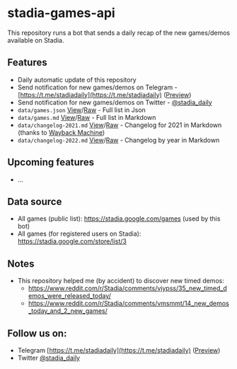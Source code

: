 # stadia-games-api
This repository runs a bot that sends a daily recap of the new games/demos available on Stadia.

## Features
- Daily automatic update of this repository
- Send notification for new games/demos on Telegram - [https://t.me/stadiadaily](https://t.me/stadiadaily) ([Preview](https://t.me/s/stadiadaily))
- Send notification for new games/demos on Twitter - [@stadia_daily](https://twitter.com/stadia_daily)
- `data/games.json` [View](data/games.json)/[Raw](https://raw.githubusercontent.com/omarmiatello/stadia-games-api/main/data/games.json) - Full list in Json
- `data/games.md` [View](data/games.md)/[Raw](https://raw.githubusercontent.com/omarmiatello/stadia-games-api/main/data/games.md) - Full list in Markdown
- `data/changelog-2021.md` [View](data/changelog-2021.md)/[Raw](https://raw.githubusercontent.com/omarmiatello/stadia-games-api/main/data/changelog-2021.md) - Changelog for 2021 in Markdown (thanks to [Wayback Machine](https://web.archive.org/web/*/https://stadia.google.com/games))
- `data/changelog-2022.md` [View](data/changelog-2022.md)/[Raw](https://raw.githubusercontent.com/omarmiatello/stadia-games-api/main/data/changelog-2022.md) - Changelog by year in Markdown

## Upcoming features
- ...

## Data source
- All games (public list): https://stadia.google.com/games (used by this bot)
- All games (for registered users on Stadia): https://stadia.google.com/store/list/3

## Notes
- This repository helped me (by accident) to discover new timed demos:
  - https://www.reddit.com/r/Stadia/comments/vjypss/35_new_timed_demos_were_released_today/
  - https://www.reddit.com/r/Stadia/comments/vmsmmt/14_new_demos_today_and_2_new_games/

## Follow us on:
- Telegram [https://t.me/stadiadaily](https://t.me/stadiadaily) ([Preview](https://t.me/s/stadiadaily))
- Twitter [@stadia_daily](https://twitter.com/stadia_daily)

